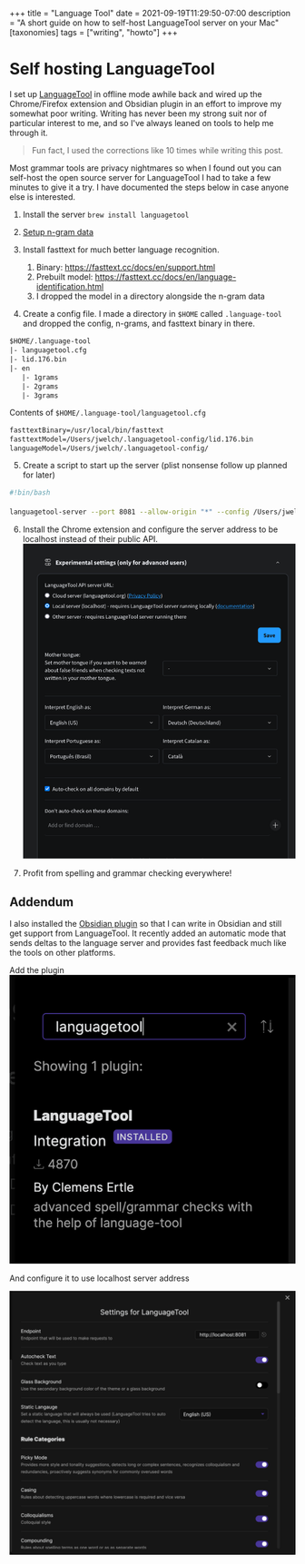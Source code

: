 +++
title = "Language Tool"
date =  2021-09-19T11:29:50-07:00
description = "A short guide on how to self-host LanguageTool server on your Mac"
[taxonomies]
tags = ["writing", "howto"]
+++

# Self hosting LanguageTool

I set up [LanguageTool](https://languagetool.org/) in offline mode awhile back and wired up the Chrome/Firefox extension and Obsidian plugin in an effort to improve my somewhat poor writing. 
Writing has never been my strong suit nor of particular interest to me, and so I've always leaned on tools to help me through it. 

> Fun fact, I used the corrections like 10 times while writing this post. 

Most grammar tools are privacy nightmares so when I found out you can self-host the open source server for LanguageTool I had to take a few minutes to give it a try. 
I have documented the steps below in case anyone else is interested. 

1. Install the server `brew install languagetool`
2. [Setup n-gram data](https://dev.languagetool.org/finding-errors-using-n-gram-data)
3. Install fasttext for much better language recognition. 
    1. Binary: https://fasttext.cc/docs/en/support.html
    2. Prebuilt model: https://fasttext.cc/docs/en/language-identification.html
    3. I dropped the model in a directory alongside the n-gram data

4. Create a config file. I made a directory in `$HOME` called `.language-tool` and dropped the config, n-grams, and fasttext binary in there. 

```
$HOME/.language-tool
|- languagetool.cfg
|- lid.176.bin
|- en
   |- 1grams
   |- 2grams
   |- 3grams
```
Contents of `$HOME/.language-tool/languagetool.cfg`
```properties
fasttextBinary=/usr/local/bin/fasttext
fasttextModel=/Users/jwelch/.languagetool-config/lid.176.bin
languageModel=/Users/jwelch/.languagetool-config/
```

5. Create a script to start up the server (plist nonsense follow up planned for later)

```bash
#!bin/bash

languagetool-server --port 8081 --allow-origin "*" --config /Users/jwelch/.languagetool-config/languagetool.cfg
```

6. Install the Chrome extension and configure the server address to be localhost instead of their public API.
![browser config](browser-ext-config.png)

7. Profit from spelling and grammar checking everywhere!

## Addendum

I also installed the [Obsidian plugin](https://github.com/Clemens-E/obsidian-languagetool-plugin) so that I can write in Obsidian and still get support from LanguageTool. 
It recently added an automatic mode that sends deltas to the language server and provides fast feedback much like the tools on other platforms. 

Add the plugin
![plugin](languagetool-obsidian-plugin.png)

And configure it to use localhost server address

![config](languagetool-obsidan-plugin-config.png)
